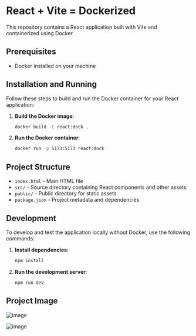# React + Vite = Dockerized

This repository contains a React application built with Vite and containerized using Docker.

## Prerequisites

- Docker installed on your machine

## Installation and Running

Follow these steps to build and run the Docker container for your React application:

1. **Build the Docker image**:
    ```sh
    docker build -t react:dock .
    ```

2. **Run the Docker container**:
    ```sh
    docker run -p 5173:5173 react:dock
    ```

## Project Structure

- `index.html` - Main HTML file
- `src/` - Source directory containing React components and other assets
- `public/` - Public directory for static assets
- `package.json` - Project metadata and dependencies

## Development

To develop and test the application locally without Docker, use the following commands:

1. **Install dependencies**:
    ```sh
    npm install
    ```

2. **Run the development server**:
    ```sh
    npm run dev
    ```
## Project Image
![image](https://github.com/amaan-igs/Docker/assets/172314900/f4430510-6a91-448c-b216-fcf75c8e70f7)

![image](https://github.com/amaan-igs/Docker/assets/172314900/2f9096fd-b296-4d5d-9f0c-24c65908c28e)

